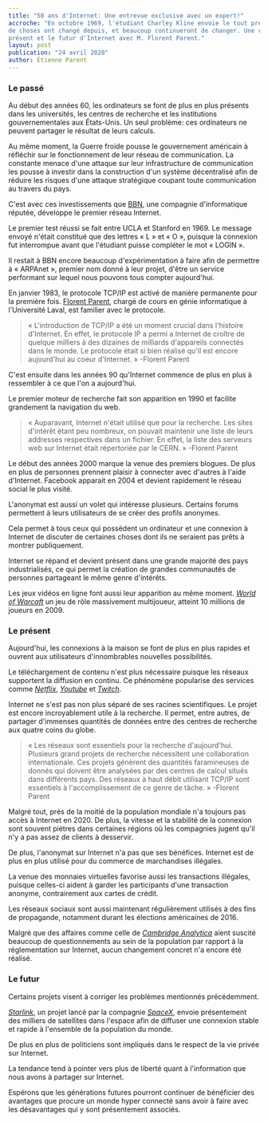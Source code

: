 ```yaml
---
title: "50 ans d'Internet: Une entrevue exclusive avec un expert!"
accroche: "En octobre 1969, l'étudiant Charley Kline envoie le tout premier message sur un réseau. Beaucoup 
de choses ont changé depuis, et beaucoup continueront de changer. Une réflexion sur le passé, le 
présent et le futur d'Internet avec M. Florent Parent."
layout: post
publication: "24 avril 2020"
author: Étienne Parent
---
```


### Le passé

Au début des années 60, les ordinateurs se font de plus en plus présents dans les universités, les 
centres de recherche et les institutions gouvernementales aux États-Unis. Un seul problème: ces 
ordinateurs ne peuvent partager le résultat de leurs calculs.

Au même moment, la Guerre froide pousse le gouvernement américain à réfléchir sur le fonctionnement 
de leur réseau de communication. La constante menace d'une attaque sur leur infrastructure de 
communication les pousse à investir dans la construction d'un système décentralisé afin de réduire 
les risques d'une attaque stratégique coupant toute communication au travers du pays.

C'est avec ces investissements que [BBN](https://en.wikipedia.org/wiki/BBN_Technologies), une compagnie d'informatique réputée, développe le premier 
réseau Internet.

Le premier test réussi se fait entre UCLA et Stanford en 1969. Le message envoyé n'était constitué 
que des lettres « L » et « O », puisque la connexion fut interrompue avant que l'étudiant puisse 
compléter le mot « LOGIN ». 

Il restait à BBN encore beaucoup d'expérimentation à faire afin de permettre à « ARPAnet », premier 
nom donné à leur projet, d'être un service performant sur lequel nous pouvons tous compter 
aujourd'hui.

En janvier 1983, le protocole TCP/IP est activé de manière permanente pour la première fois.
[Florent Parent](https://ca.linkedin.com/in/parent), chargé de cours en génie informatique à l'Université Laval, est familier avec le
protocole.

> « L'introduction de TCP/IP a été un moment crucial dans l'histoire d'Internet. En effet, le protocole IP a permi a Internet de croître de quelque milliers à des 
dizaines de milliards d'appareils connectés dans le monde. Le protocole était si bien réalisé qu'il est encore aujourd'hui au coeur 
d'Internet. » -Florent Parent

C'est ensuite dans les années 90 qu'Internet commence de plus en plus à ressembler à ce que l'on a 
aujourd'hui. 

Le premier moteur de recherche fait son apparition en 1990 et facilite grandement la navigation 
du web.

> « Auparavant, Internet n'était utilisé que pour la recherche. Les sites d'intérêt étant 
peu nombreux, on pouvait maintenir une liste de leurs addresses respectives dans un 
fichier. En effet, la liste des serveurs web sur Internet était répertoriée par le CERN. » -Florent Parent

Le début des années 2000 marque la venue des premiers blogues. De plus en plus de personnes prennent 
plaisir à connecter avec d'autres à l'aide d'Internet. Facebook apparait en 2004 et devient 
rapidement le réseau social le plus visité.

L'anonymat est aussi un volet qui intéresse plusieurs. Certains forums permettent à leurs 
utilisateurs de se créer des profils anonymes. 

Cela permet à tous ceux qui possèdent un ordinateur et une connexion à Internet de discuter de 
certaines choses dont ils ne seraient pas prêts à montrer publiquement.

Internet se répand et devient présent dans une grande majorité des pays industrialisés, ce qui permet 
la création de grandes communautés de personnes partageant le même genre d'intérêts.

Les jeux vidéos en ligne font aussi leur apparition au même moment. [*World of Warcaft*](https://worldofwarcraft.com/en-us/) un jeu 
de rôle massivement multijoueur, atteint 10 millions de joueurs en 2009.

### Le présent	

Aujourd'hui, les connexions à la maison se font de plus en plus rapides et ouvrent aux utilisateurs 
d'innombrables nouvelles possibilités. 

Le téléchargement de contenu n'est plus nécessaire puisque les réseaux supportent la diffusion en 
continu. Ce phénomène popularise des services comme [*Netflix*](https://www.netflix.com/ca/), [*Youtube*](https://www.youtube.com/) et [*Twitch*](https://www.twitch.tv/).

Internet ne s'est pas non plus séparé de ses racines scientifiques. Le projet est encore 
incroyablement utile à la recherche. Il permet, entre autres, de partager d'immenses quantités 
de données entre des centres de recherche aux quatre coins du globe.

> « Les réseaux sont essentiels pour la recherche d'aujourd'hui. Plusieurs grand 
projets de recherche nécessitent une collaboration internationale. Ces projets génèrent 
des quantités faramineuses de donnés qui doivent être analysées par des centres de 
calcul situés dans différents pays. Des réseaux à haut débit utilisant TCP/IP sont 
essentiels à l'accomplissement de ce genre de tâche. » -Florent Parent

Malgré tout, près de la moitié de la population mondiale n'a toujours pas accès à Internet en 2020.
De plus, la vitesse et la stabilité de la connexion sont souvent piètres dans certaines régions 
où les compagnies jugent qu'il n'y a pas assez de clients à desservir.

De plus, l'anonymat sur Internet n'a pas que ses bénéfices. Internet est de plus en plus utilisé 
pour du commerce de marchandises illégales.

La venue des monnaies virtuelles favorise aussi les transactions illégales, puisque celles-ci 
aident à garder les participants d'une transaction anonyme, contrairement aux cartes de crédit.

Les réseaux sociaux sont aussi maintenant régulièrement utilisés à des fins de propagande, 
notamment durant les élections américaines de 2016.

Malgré que des affaires comme celle de [*Cambridge Analytica*](https://en.wikipedia.org/wiki/Facebook%E2%80%93Cambridge_Analytica_data_scandal) aient suscité beaucoup de questionnements 
au sein de la population par rapport à la réglementation sur Internet, aucun changement concret n'a 
encore été réalisé.

### Le futur

Certains projets visent à corriger les problèmes mentionnés précédemment.

[*Starlink*](https://www.starlink.com/), un projet lancé par la compagnie [*SpaceX*](https://www.spacex.com/), envoie présentement des milliers de 
satellites dans l'espace afin de diffuser une connexion stable et rapide à l'ensemble de la 
population du monde.

De plus en plus de politiciens sont impliqués dans le respect de la vie privée sur Internet.

La tendance tend à pointer vers plus de liberté quant à l'information que nous avons à partager sur 
Internet.

Espérons que les générations futures pourront continuer de bénéficier des avantages que procure 
un monde hyper connecté sans avoir à faire avec les désavantages qui y sont présentement associés.